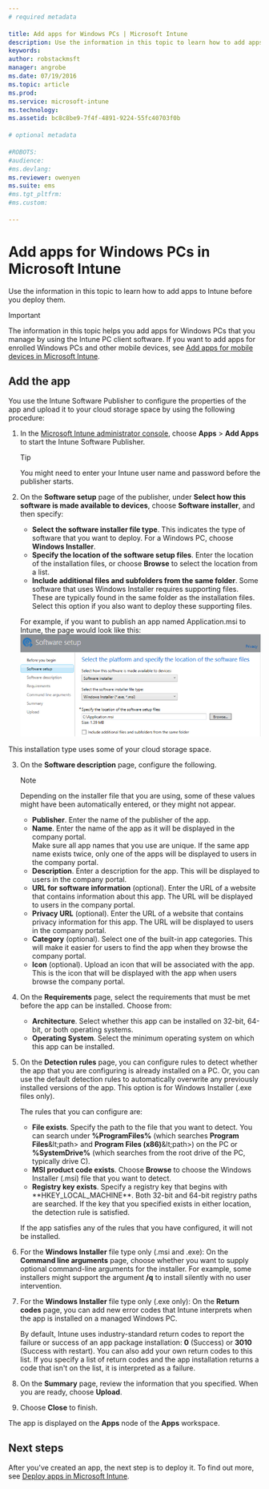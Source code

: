 ```yaml
---
# required metadata

title: Add apps for Windows PCs | Microsoft Intune
description: Use the information in this topic to learn how to add apps for Windows PCs to Intune before you deploy them.
keywords:
author: robstackmsft
manager: angrobe
ms.date: 07/19/2016
ms.topic: article
ms.prod:
ms.service: microsoft-intune
ms.technology:
ms.assetid: bc8c8be9-7f4f-4891-9224-55fc40703f0b

# optional metadata

#ROBOTS:
#audience:
#ms.devlang:
ms.reviewer: owenyen
ms.suite: ems
#ms.tgt_pltfrm:
#ms.custom:

---
```


# Add apps for Windows PCs in Microsoft Intune

Use the information in this topic to learn how to add apps to Intune before you deploy them.

> [!IMPORTANT]
> The information in this topic helps you add apps for Windows PCs that you manage by using the Intune PC client software. If you want to add apps for enrolled Windows PCs and other mobile devices, see [Add apps for mobile devices in Microsoft Intune](add-apps-for-mobile-devices-in-microsoft-intune.md).


## Add the app
You use the Intune Software Publisher to configure the properties of the app and upload it to your cloud storage space by using the following procedure:

1.  In the [Microsoft Intune administrator console](https://manage.microsoft.com), choose **Apps** &gt; **Add Apps** to start the Intune Software Publisher.

    > [!TIP]
    > You might need to enter your Intune user name and password before the publisher starts.

2.  On the **Software setup** page of the publisher, under **Select how this software is made available to devices**, choose **Software installer**, and then specify:

	- **Select the software installer file type**. This indicates the type of software that you want to deploy. For a Windows PC, choose **Windows Installer**.
    - **Specify the location of the software setup files**. Enter the location of the installation files, or choose **Browse** to select the location from a list.
    - **Include additional files and subfolders from the same folder**. Some software that uses Windows Installer requires supporting files. These are typically found in the same folder as the installation files. Select this option if you also want to deploy these supporting files.

	For example, if you want to publish an app named Application.msi to Intune, the page would look like this:
	![Software setup page of the publisher](./media/publisher-for-pc.png)

   This installation type uses some of your cloud storage space.

3.  On the **Software description** page, configure the following.

    > [!NOTE]
    > Depending on the installer file that you are using, some of these values might have been automatically entered, or they might not appear.

	- **Publisher**. Enter the name of the publisher of the app.
    - **Name**. Enter the name of the app as it will be displayed in the company portal.<br />Make sure all app names that you use are unique. If the same app name exists twice, only one of the apps will be displayed to users in the company portal.
    - **Description**. Enter a description for the app. This will be displayed to users in the company portal.
    - **URL for software information** (optional). Enter the URL of a website that contains information about this app. The URL will be displayed to users in the company portal.
    - **Privacy URL** (optional). Enter the URL of a website that contains privacy information for this app. The URL will be displayed to users in the company portal.
    - **Category** (optional). Select one of the built-in app categories. This will make it easier for users to find the app when they browse the company portal.
    - **Icon** (optional). Upload an icon that will be associated with the app. This is the icon that will be displayed with the app when users browse the company portal.

4.  On the **Requirements** page, select the requirements that must be met before the app can be installed. Choose from:

    - **Architecture**. Select whether this app can be installed on 32-bit, 64-bit, or both operating systems.
    - **Operating System**. Select the minimum operating system on which this app can be installed.

5.  On the **Detection rules** page, you can configure rules to detect whether the app that you are configuring is already installed on a PC. Or,  you can use the default detection rules to automatically overwrite any previously installed versions of the app. This option is for Windows Installer (.exe files only).

	The rules that you can configure are:
	- **File exists**. Specify the path to the file that you want to detect. You can search under **%ProgramFiles%** (which searches **Program Files**\&lt;path&gt; and **Program Files (x86)**\&lt;path&gt;) on the PC or **%SystemDrive%** (which searches from the root drive of the PC, typically drive C).
	- **MSI product code exists**. Choose **Browse** to choose the Windows Installer (.msi) file that you want to detect.
	- **Registry key exists**. Specify a registry key that begins with **HKEY_LOCAL_MACHINE\**. Both 32-bit and 64-bit registry paths are searched. If the key that you specified exists in either location, the detection rule is satisfied.

    If the app satisfies any of the rules that you have configured, it will not be installed.

6.  For the **Windows Installer** file type only (.msi and .exe): On the **Command line arguments** page, choose whether you want to supply optional command-line arguments for the installer. For example, some installers might support the argument **/q** to install silently with no user intervention.

7.  For the **Windows Installer** file type only (.exe only): On the **Return codes** page, you can add new error codes that Intune interprets when the app is installed on a managed Windows PC.

    By default, Intune uses industry-standard return codes to report the failure or success of an app package installation: **0** (Success) or **3010** (Success with restart). You can also add your own return codes to this list. If you specify a list of return codes and the app installation returns a code that isn't on the list, it is interpreted as a failure.

8.  On the **Summary** page, review the information that you specified. When you are ready, choose **Upload**.

9. Choose **Close** to finish.

The app is displayed on the **Apps** node of the **Apps** workspace.

## Next steps

After you've created an app, the next step is to deploy it. To find out more, see [Deploy apps in Microsoft Intune](deploy-apps.md).

